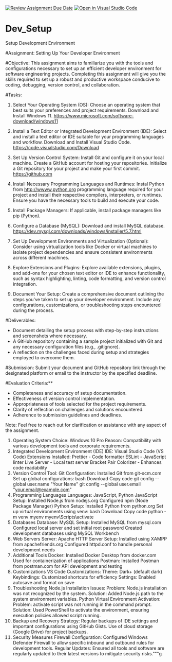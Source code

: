 [![Review Assignment Due Date](https://classroom.github.com/assets/deadline-readme-button-22041afd0340ce965d47ae6ef1cefeee28c7c493a6346c4f15d667ab976d596c.svg)](https://classroom.github.com/a/vbnbTt5m)
[![Open in Visual Studio Code](https://classroom.github.com/assets/open-in-vscode-2e0aaae1b6195c2367325f4f02e2d04e9abb55f0b24a779b69b11b9e10269abc.svg)](https://classroom.github.com/online_ide?assignment_repo_id=15287280&assignment_repo_type=AssignmentRepo)
# Dev_Setup
Setup Development Environment

#Assignment: Setting Up Your Developer Environment

#Objective:
This assignment aims to familiarize you with the tools and configurations necessary to set up an efficient developer environment for software engineering projects. Completing this assignment will give you the skills required to set up a robust and productive workspace conducive to coding, debugging, version control, and collaboration.

#Tasks:

1. Select Your Operating System (OS):
   Choose an operating system that best suits your preferences and project requirements. Download and Install Windows 11. https://www.microsoft.com/software-download/windows11

2. Install a Text Editor or Integrated Development Environment (IDE):
   Select and install a text editor or IDE suitable for your programming languages and workflow. Download and Install Visual Studio Code. https://code.visualstudio.com/Download
3. Set Up Version Control System:
   Install Git and configure it on your local machine. Create a GitHub account for hosting your repositories. Initialize a Git repository for your project and make your first commit. https://github.com

4. Install Necessary Programming Languages and Runtimes:
  Instal Python from http://wwww.python.org programming language required for your project and install their respective compilers, interpreters, or runtimes. Ensure you have the necessary tools to build and execute your code.

5. Install Package Managers:
   If applicable, install package managers like pip (Python).

6. Configure a Database (MySQL):
   Download and install MySQL database. https://dev.mysql.com/downloads/windows/installer/5.7.html

7. Set Up Development Environments and Virtualization (Optional):
   Consider using virtualization tools like Docker or virtual machines to isolate project dependencies and ensure consistent environments across different machines.

8. Explore Extensions and Plugins:
   Explore available extensions, plugins, and add-ons for your chosen text editor or IDE to enhance functionality, such as syntax highlighting, linting, code formatting, and version control integration.

9. Document Your Setup:
    Create a comprehensive document outlining the steps you've taken to set up your developer environment. Include any configurations, customizations, or troubleshooting steps encountered during the process. 

#Deliverables:
- Document detailing the setup process with step-by-step instructions and screenshots where necessary.
- A GitHub repository containing a sample project initialized with Git and any necessary configuration files (e.g., .gitignore).
- A reflection on the challenges faced during setup and strategies employed to overcome them.

#Submission:
Submit your document and GitHub repository link through the designated platform or email to the instructor by the specified deadline.

#Evaluation Criteria:**
- Completeness and accuracy of setup documentation.
- Effectiveness of version control implementation.
- Appropriateness of tools selected for the project requirements.
- Clarity of reflection on challenges and solutions encountered.
- Adherence to submission guidelines and deadlines.

Note: Feel free to reach out for clarification or assistance with any aspect of the assignment.






1. Operating System
Choice: Windows 10 Pro
Reason: Compatibility with various development tools and corporate requirements.
2. Integrated Development Environment (IDE)
IDE: Visual Studio Code (VS Code)
Extensions Installed:
Prettier - Code formatter
ESLint - JavaScript linter
Live Server - Local test server
Bracket Pair Colorizer - Enhances code readability
3. Version Control
Tool: Git
Configuration:
Installed Git from git-scm.com
Set up global configurations:
bash
Download
Copy code
git config --global user.name "Your Name"
git config --global user.email "your.email@example.com"
4. Programming Languages
Languages: JavaScript, Python
JavaScript Setup:
Installed Node.js from nodejs.org
Configured npm (Node Package Manager)
Python Setup:
Installed Python from python.org
Set up virtual environments using venv:
bash
Download
Copy code
python -m venv myenv
myenv\Scripts\activate
5. Databases
Database: MySQL
Setup:
Installed MySQL from mysql.com
Configured local server and set initial root password
Created development databases using MySQL Workbench
6. Web Servers
Server: Apache HTTP Server
Setup:
Installed using XAMPP from apachefriends.org
Configured httpd.conf to handle personal development needs
7. Additional Tools
Docker:
Installed Docker Desktop from docker.com
Used for containerization of applications
Postman:
Installed Postman from postman.com for API development and testing
8. Customizations
VS Code Customizations:
Theme: Dark+ (default dark)
Keybindings: Customized shortcuts for efficiency
Settings: Enabled autosave and format on save
9. Troubleshooting
Node.js Installation Issues:
Problem: Node.js installation was not recognized by the system.
Solution: Added Node.js path to the system environment variables.
Python Virtual Environment Activation:
Problem: activate script was not running in the command prompt.
Solution: Used PowerShell to activate the environment, ensuring execution policies allowed script running.
10. Backup and Recovery
Strategy:
Regular backups of IDE settings and important configurations using GitHub Gists.
Use of cloud storage (Google Drive) for project backups.
11. Security Measures
Firewall Configuration:
Configured Windows Defender Firewall to allow specific inbound and outbound rules for development tools.
Regular Updates:
Ensured all tools and software are regularly updated to their latest versions to mitigate security risks."""g